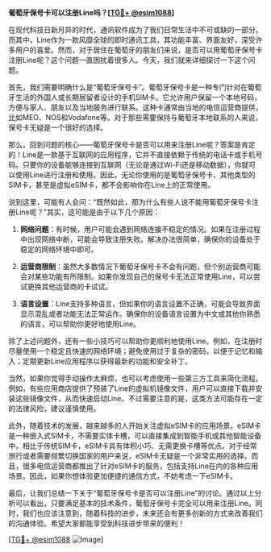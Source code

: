 **葡萄牙保号卡可以注册Line吗？[[TG💪+ @esim1088](https://t.me/s/esim1088)]**

在现代科技日新月异的时代，通讯软件成为了我们日常生活中不可或缺的一部分。而其中，Line作为一款风靡全球的即时通讯工具，其功能丰富、界面友好，深受许多用户的喜爱。然而，对于居住在葡萄牙的朋友们来说，是否可以用葡萄牙保号卡注册Line呢？这个问题一直困扰着很多人。今天，我们就来详细探讨一下这个问题。

首先，我们需要明确什么是“葡萄牙保号卡”。葡萄牙保号卡是一种专门针对在葡萄牙生活的外国人或长期居留者设计的手机SIM卡。它允许用户保留一个本地号码，方便与家人、朋友以及当地服务进行联系。这种卡通常由当地的电信运营商提供，比如MEO、NOS和Vodafone等。对于那些需要保持与葡萄牙本地联系的人来说，保号卡无疑是一个很好的选择。

那么，回到问题的核心——葡萄牙保号卡是否可以用来注册Line呢？答案是肯定的！Line是一款基于互联网的应用程序，它并不直接依赖于传统的电话卡或手机号码。只要你的设备能够连接到互联网（无论是通过Wi-Fi还是移动数据），你就可以使用Line进行注册和使用。因此，无论你使用的是葡萄牙保号卡、其他类型的SIM卡，甚至是虚拟eSIM卡，都不会影响你在Line上的正常使用。

说到这里，可能有人会问：“既然如此，那为什么有些人说不能用葡萄牙保号卡注册Line呢？”其实，这可能是由于以下几个原因：

1. **网络问题**：有时候，用户可能会遇到网络连接不稳定的情况。如果在注册过程中出现网络中断，可能会导致注册失败。解决办法很简单，确保你的设备处于稳定的网络环境中即可。
   
2. **运营商限制**：虽然大多数情况下葡萄牙保号卡不会有问题，但个别运营商可能会对某些功能有所限制。如果你发现自己的保号卡无法正常使用Line，可以尝试更换其他运营商的卡试试。

3. **语言设置**：Line支持多种语言，但如果你的语言设置不正确，可能会导致界面显示混乱或者功能无法正常运作。确保你的设备语言设置为中文或其他你熟悉的语言，可以帮助你更好地使用Line。

除了上述问题外，还有一些小技巧可以帮助你更顺利地使用Line。例如，在注册时尽量使用一个稳定且快速的网络环境；避免使用过于复杂的密码，以便于记忆和输入；定期更新Line应用程序以获得最新的功能和安全补丁。

当然，如果你觉得手动操作太麻烦，也可以考虑使用一些第三方工具来简化流程。例如，有些应用商店提供了预装了Line的虚拟机镜像文件，用户可以直接下载并安装这些镜像文件，从而快速启动Line。不过需要注意的是，这类方法可能存在一定的法律风险，建议谨慎使用。

此外，随着技术的发展，越来越多的人开始关注虚拟eSIM卡的应用场景。eSIM卡是一种嵌入式SIM卡，不需要实体卡槽，可以直接集成到智能手机或其他智能设备中。相比于传统SIM卡，eSIM卡具有体积小巧、无需更换卡槽等优点。对于经常旅行或者需要频繁切换国家的用户来说，eSIM卡无疑是一个非常实用的选择。而且，很多电信运营商都推出了针对eSIM卡的服务，包括支持Line在内的各种应用场景。因此，如果你想体验更加便捷的通信方式，不妨考虑一下eSIM卡。

最后，让我们总结一下关于“葡萄牙保号卡是否可以注册Line”的讨论。通过以上分析可以看出，只要满足基本的技术条件，葡萄牙保号卡完全可以用来注册Line。同时，我们也应该注意到，随着科技的进步，未来还会有更多创新的方式来改善我们的沟通体验。希望大家都能享受到科技进步带来的便利！

[[TG💪+ @esim1088](https://t.me/s/esim1088) ![Image](https://i.postimg.cc/4NQfJmqS/Snipaste-2025-05-13-00-14-12.png)]